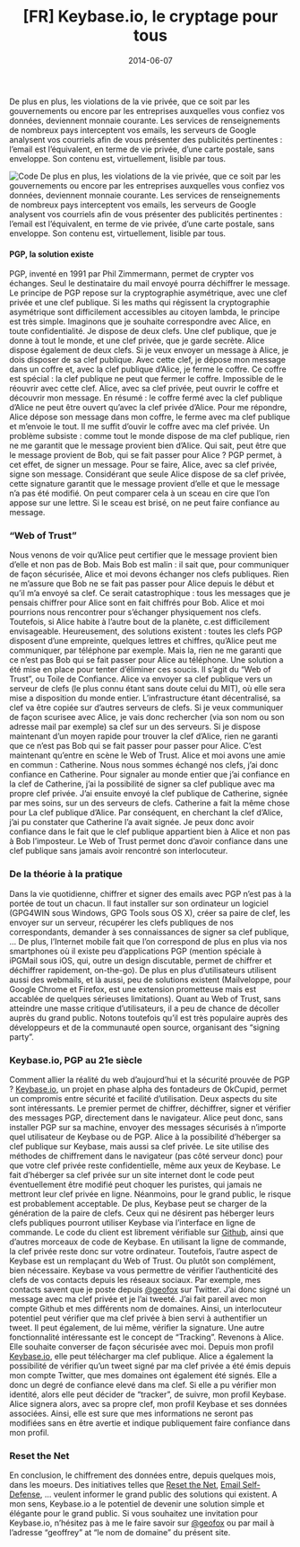 ﻿---
title: "[FR] Keybase.io, le cryptage pour tous"
date: 2014-06-07
categories:
- tech
- encryption
tags:
- keybase
- end-to-end
- pgp
- gpg
- blog
- encryption
keywords:
- disqus
- google
- gravatar
aliases:
- /fr-keybase-io-le-cryptage-pour-tous-787852cce109
autoThumbnailImage: false
thumbnailImagePosition: "top"
thumbnailImage: /img/castle-thumb.jpg
coverImage: /img/castle.jpg
metaAlignment: center
---
De plus en plus, les violations de la vie privée, que ce soit par les gouvernements ou encore par les entreprises auxquelles vous confiez vos données, deviennent monnaie courante. Les services de renseignements de nombreux pays interceptent vos emails, les serveurs de Google analysent vos courriels afin de vous présenter des publicités pertinentes : l’email est l’équivalent, en terme de vie privée, d’une carte postale, sans enveloppe. Son contenu est, virtuellement, lisible par tous.
<!--more-->

![Code](/img/neo-urban-1808082_960_720.jpg)
De plus en plus, les violations de la vie privée, que ce soit par les gouvernements ou encore par les entreprises auxquelles vous confiez vos données, deviennent monnaie courante. Les services de renseignements de nombreux pays interceptent vos emails, les serveurs de Google analysent vos courriels afin de vous présenter des publicités pertinentes : l’email est l’équivalent, en terme de vie privée, d’une carte postale, sans enveloppe. Son contenu est, virtuellement, lisible par tous.

#### PGP, la solution existe

PGP, inventé en 1991 par Phil Zimmermann, permet de crypter vos échanges. Seul le destinataire du mail envoyé pourra déchiffrer le message. Le principe de PGP repose sur la cryptographie asymétrique, avec une clef privée et une clef publique. Si les maths qui régissent la cryptographie asymétrique sont difficilement accessibles au citoyen lambda, le principe est très simple. Imaginons que je souhaite correspondre avec Alice, en toute confidentialité. Je dispose de deux clefs. Une clef publique, que je donne à tout le monde, et une clef privée, que je garde secrète. Alice dispose également de deux clefs. Si je veux envoyer un message à Alice, je dois disposer de sa clef publique. Avec cette clef, je dépose mon message dans un coffre et, avec la clef publique d’Alice, je ferme le coffre. Ce coffre est spécial : la clef publique ne peut que fermer le coffre. Impossible de le réouvrir avec cette clef. Alice, avec sa clef privée, peut ouvrir le coffre et découvrir mon message. En résumé : le coffre fermé avec la clef publique d’Alice ne peut être ouvert qu’avec la clef privée d’Alice. Pour me répondre, Alice dépose son message dans mon coffre, le ferme avec ma clef publique et m’envoie le tout. Il me suffit d’ouvir le coffre avec ma clef privée. Un problème subsiste : comme tout le monde dispose de ma clef publique, rien ne me garantit que le message provient bien d’Alice. Qui sait, peut être que le message provient de Bob, qui se fait passer pour Alice ? PGP permet, à cet effet, de signer un message. Pour se faire, Alice, avec sa clef privée, signe son message. Considérant que seule Alice dispose de sa clef privée, cette signature garantit que le message provient d’elle et que le message n’a pas été modifié. On peut comparer cela à un sceau en cire que l’on appose sur une lettre. Si le sceau est brisé, on ne peut faire confiance au message.

### “Web of Trust”

Nous venons de voir qu’Alice peut certifier que le message provient bien d’elle et non pas de Bob. Mais Bob est malin : il sait que, pour communiquer de façon sécurisée, Alice et moi devons échanger nos clefs publiques. Rien ne m’assure que Bob ne se fait pas passer pour Alice depuis le début et qu’il m’a envoyé sa clef. Ce serait catastrophique : tous les messages que je pensais chiffrer pour Alice sont en fait chiffrés pour Bob. Alice et moi pourrions nous rencontrer pour s’échanger physiquement nos clefs. Toutefois, si Alice habite à l’autre bout de la planète, c.est difficilement envisageable. Heureusement, des solutions existent : toutes les clefs PGP disposent d’une empreinte, quelques lettres et chiffres, qu’Alice peut me communiquer, par téléphone par exemple. Mais la, rien ne me garanti que ce n’est pas Bob qui se fait passer pour Alice au téléphone. Une solution a été mise en place pour tenter d’éliminer ces soucis. Il s’agit du “Web of Trust”, ou Toile de Confiance. Alice va envoyer sa clef publique vers un serveur de clefs (le plus connu étant sans doute celui du MIT), où elle sera mise a disposition du monde entier. L’infrastructure étant décentralisé, sa clef va être copiée sur d’autres serveurs de clefs. Si je veux communiquer de façon scurisee avec Alice, je vais donc rechercher (via son nom ou son adresse mail par exemple) sa clef sur un des serveurs. Si je dispose maintenant d’un moyen rapide pour trouver la clef d’Alice, rien ne garanti que ce n’est pas Bob qui se fait passer pour passer pour Alice. C’est maintenant qu’entre en scène le Web of Trust. Alice et moi avons une amie en commun : Catherine. Nous nous sommes échangé nos clefs, j’ai donc confiance en Catherine. Pour signaler au monde entier que j’ai confiance en la clef de Catherine, j’ai la possibilité de signer sa clef publique avec ma propre clef privée. J’ai ensuite envoyé la clef publique de Catherine, signée par mes soins, sur un des serveurs de clefs. Catherine a fait la même chose pour La clef publique d’Alice. Par conséquent, en cherchant la clef d’Alice, j’ai pu constater que Catherine l’a avait signée. Je peux donc avoir confiance dans le fait que le clef publique appartient bien à Alice et non pas à Bob l’imposteur. Le Web of Trust permet donc d’avoir confiance dans une clef publique sans jamais avoir rencontré son interlocuteur.

### De la théorie à la pratique

Dans la vie quotidienne, chiffrer et signer des emails avec PGP n’est pas à la portée de tout un chacun. Il faut installer sur son ordinateur un logiciel (GPG4WIN sous Windows, GPG Tools sous OS X), créer sa paire de clef, les envoyer sur un serveur, récupérer les clefs publiques de nos correspondants, demander à ses connaissances de signer sa clef publique, … De plus, l’Internet mobile fait que l’on correspond de plus en plus via nos smartphones où il existe peu d’applications PGP (mention spéciale à iPGMail sous iOS, qui, outre un design discutable, permet de chiffrer et déchiffrer rapidement, on-the-go). De plus en plus d’utilisateurs utilisent aussi des webmails, et là aussi, peu de solutions existent (Mailveloppe, pour Google Chrome et Firefox, est une extension prometteuse mais est accablée de quelques sérieuses limitations). Quant au Web of Trust, sans atteindre une masse critique d’utilisateurs, il a peu de chance de décoller auprès du grand public. Notons toutefois qu’il est très populaire auprès des développeurs et de la communauté open source, organisant des “signing party”.

### Keybase.io, PGP au 21e siècle

Comment allier la réalité du web d’aujourd’hui et la sécurité prouvée de PGP ? [Keybase.io](https://keybase.io "Keybase"), un projet en phase alpha des fontadeurs de OkCupid, permet un compromis entre sécurité et facilité d’utilisation. Deux aspects du site sont intéressants. Le premier permet de chiffrer, déchiffrer, signer et vérifier des messages PGP, directement dans le navigateur. Alice peut donc, sans installer PGP sur sa machine, envoyer des messages sécurisés à n’importe quel utilisateur de Keybase ou de PGP. Alice à la possibilité d’héberger sa clef publique sur Keybase, mais aussi sa clef privée. Le site utilise des méthodes de chiffrement dans le navigateur (pas côté serveur donc) pour que votre clef privée reste confidentielle, même aux yeux de Keybase. Le fait d’héberger sa clef privée sur un site internet dont le code peut éventuellement être modifié peut choquer les puristes, qui jamais ne mettront leur clef privée en ligne. Néanmoins, pour le grand public, le risque est probablement acceptable. De plus, Keybase peut se charger de la génération de la paire de clefs. Ceux qui ne désirent pas héberger leurs clefs publiques pourront utiliser Keybase via l’interface en ligne de commande. Le code du client est librement vérifiable sur [Github](https://github.com/keybase), ainsi que d’autres morceaux de code de Keybase. En utilisant la ligne de commande, la clef privée reste donc sur votre ordinateur. Toutefois, l’autre aspect de Keybase est un remplaçant du Web of Trust. Ou plutôt son complément, bien nécessaire. Keybase va vous permettre de vérifier l’authenticité des clefs de vos contacts depuis les réseaux sociaux. Par exemple, mes contacts savent que je poste depuis [@geofox](https://twitter.com/geofox "Geoffrey Richard's Twitter") sur Twitter. J’ai donc signé un message avec ma clef privée et je l’ai tweeté. J’ai fait pareil avec mon compte Github et mes différents nom de domaines. Ainsi, un interlocuteur potentiel peut vérifier que ma clef privée à bien servi à authentifier un tweet. Il peut également, de lui même, vérifier la signature. Une autre fonctionnalité intéressante est le concept de “Tracking”. Revenons à Alice. Elle souhaite converser de façon sécurisée avec moi. Depuis mon profil [Keybase.io](https://keybase.io/geoffrey), elle peut télécharger ma clef publique. Alice a également la possibilité de vérifier qu’un tweet signé par ma clef privée a été émis depuis mon compte Twitter, que mes domaines ont également été signés. Elle a donc un degré de confiance elevé dans ma clef. Si elle a pu vérifier mon identité, alors elle peut décider de “tracker”, de suivre, mon profil Keybase. Alice signera alors, avec sa propre clef, mon profil Keybase et ses données associées. Ainsi, elle est sure que mes informations ne seront pas modifiées sans en être avertie et indique publiquement faire confiance dans mon profil.

### Reset the Net

En conclusion, le chiffrement des données entre, depuis quelques mois, dans les moeurs. Des initiatives telles que [Reset the Net](https://www.resetthenet.org), [Email Self-Defense](https://emailselfdefense.fsf.org), … veulent informer le grand public des solutions qui existent. A mon sens, Keybase.io a le potentiel de devenir une solution simple et élégante pour le grand public. Si vous souhaitez une invitation pour Keybase.io, n’hésitez pas à me le faire savoir sur [@geofox](https://twitter.com/geofox) ou par mail à l’adresse “geoffrey” at “le nom de domaine” du présent site.
